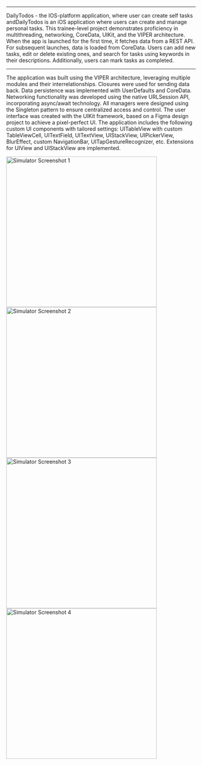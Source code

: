 **************************************************************************************************
DailyTodos - the IOS-platform application, where user can create self tasks andDailyTodos is an iOS application where users can create and manage personal tasks. This trainee-level project demonstrates proficiency in multithreading, networking, CoreData, UIKit, and the VIPER architecture.
When the app is launched for the first time, it fetches data from a REST API. For subsequent launches, data is loaded from CoreData. Users can add new tasks, edit or delete existing ones, and search for tasks using keywords in their descriptions. Additionally, users can mark tasks as completed.
**************************************************************************************************
The application was built using the VIPER architecture, leveraging multiple modules and their interrelationships. Closures were used for sending data back.
Data persistence was implemented with UserDefaults and CoreData. 
Networking functionality was developed using the native URLSession API, incorporating async/await technology.
All managers were designed using the Singleton pattern to ensure centralized access and control.
The user interface was created with the UIKit framework, based on a Figma design project to achieve a pixel-perfect UI.
The application includes the following custom UI components with tailored settings: UITableView with custom TableViewCell, UITextField, UITextView, UIStackView, UIPickerView, BlurEffect, custom NavigationBar, UITapGestureRecognizer, etc.
Extensions for UIView and UIStackView are implemented.

<img src="https://github.com/user-attachments/assets/27930595-d4a7-40c9-9a68-3d7b18c82dfe" alt="Simulator Screenshot 1" width="400"/>

<img src="https://github.com/user-attachments/assets/9cdebc2f-eada-4d65-90bc-002db1c06639" alt="Simulator Screenshot 2" width="400"/>

<img src="https://github.com/user-attachments/assets/9718a6fb-d9da-4e1d-b16c-f86cf20d7fbd" alt="Simulator Screenshot 3" width="400"/>

<img src="https://github.com/user-attachments/assets/ff6e4037-f741-40e2-8496-31d19ec019df" alt="Simulator Screenshot 4" width="400"/>

